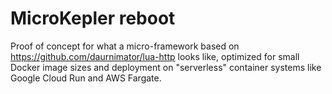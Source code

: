 # MicroKepler reboot

Proof of concept for what a micro-framework based on https://github.com/daurnimator/lua-http
looks like, optimized for small Docker image sizes and deployment on "serverless" container
systems like Google Cloud Run and AWS Fargate.
